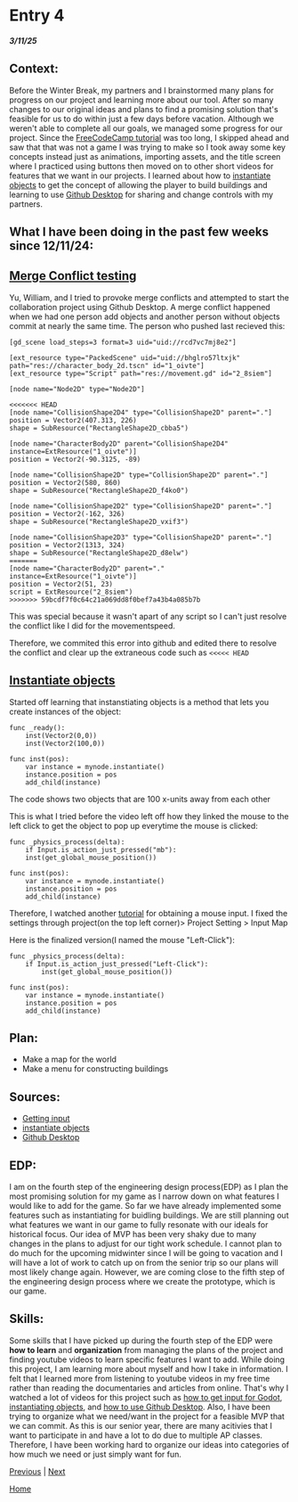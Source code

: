 # Entry 4
##### 3/11/25

## **Context**:
Before the Winter Break, my partners and I brainstormed many plans for progress on our project and learning more about our tool. After so many changes to our original ideas and plans to find a promising solution that's feasible for us to do within just a few days before vacation. Although we weren't able to complete all our goals, we managed some progress for our project. Since the [FreeCodeCamp tutorial](https://www.youtube.com/watch?v=S8lMTwSRoRg&t=2496s) was too long, I skipped ahead and saw that that was not a game I was trying to make so I took away some key concepts instead just as animations, importing assets, and the title screen where I practiced using buttons then moved on to other short videos for features that we want in our projects. I learned about how to [instantiate objects](https://www.youtube.com/watch?v=Qs8oSGmhx-U&t=2s) to get the concept of allowing the player to build buildings and learning to use [Github Desktop](https://www.youtube.com/watch?v=fZ-CJIYPFMI&t=57s) for sharing and change controls with my partners.

## **What I have been doing in the past few weeks since 12/11/24**:

## [Merge Conflict testing](https://www.youtube.com/watch?v=fZ-CJIYPFMI&t=215s)
Yu, William, and I tried to provoke merge conflicts and attempted to start the collaboration project using Github Desktop. 
A merge conflict happened when we had one person add objects and another person without objects commit at nearly the same time. The person who pushed last recieved this:
```GDscript
[gd_scene load_steps=3 format=3 uid="uid://rcd7vc7mj8e2"]

[ext_resource type="PackedScene" uid="uid://bhglro57ltxjk" path="res://character_body_2d.tscn" id="1_oivte"]
[ext_resource type="Script" path="res://movement.gd" id="2_8siem"]

[node name="Node2D" type="Node2D"]

<<<<<<< HEAD
[node name="CollisionShape2D4" type="CollisionShape2D" parent="."]
position = Vector2(407.313, 226)
shape = SubResource("RectangleShape2D_cbba5")

[node name="CharacterBody2D" parent="CollisionShape2D4" instance=ExtResource("1_oivte")]
position = Vector2(-90.3125, -89)

[node name="CollisionShape2D" type="CollisionShape2D" parent="."]
position = Vector2(580, 860)
shape = SubResource("RectangleShape2D_f4ko0")

[node name="CollisionShape2D2" type="CollisionShape2D" parent="."]
position = Vector2(-162, 326)
shape = SubResource("RectangleShape2D_vxif3")

[node name="CollisionShape2D3" type="CollisionShape2D" parent="."]
position = Vector2(1313, 324)
shape = SubResource("RectangleShape2D_d8elw")
=======
[node name="CharacterBody2D" parent="." instance=ExtResource("1_oivte")]
position = Vector2(51, 23)
script = ExtResource("2_8siem")
>>>>>>> 59bcdf7f0c64c21a069dd8f0bef7a43b4a085b7b
```
This was special because it wasn't apart of any script so I can't just resolve the conflict like I did for the movementspeed.

Therefore, we commited this error into github and edited there to resolve the conflict and clear up the extraneous code such as `<<<<< HEAD`

## [Instantiate objects](https://www.youtube.com/watch?v=Qs8oSGmhx-U)

Started off learning that instanstiating objects is a method that lets you create instances of the object:
```GDscript
func _ready():
	inst(Vector2(0,0))
	inst(Vector2(100,0))

func inst(pos):
	var instance = mynode.instantiate()
	instance.position = pos
	add_child(instance)
```
The code shows two objects that are 100 x-units away from each other

This is what I tried before the video left off how they linked the mouse to the left click to get the object to pop up everytime the mouse is clicked:
```GDscript
func _physics_process(delta):
	if Input.is_action_just_pressed("mb"):
	inst(get_global_mouse_position())

func inst(pos):
	var instance = mynode.instantiate()
	instance.position = pos
	add_child(instance)
```

Therefore, I watched another [tutorial](https://www.youtube.com/watch?v=05OixHPbxNA&t=68s) for obtaining a mouse input. I fixed the settings through project(on the top left corner)> Project Setting > Input Map

Here is the finalized version(I named the mouse "Left-Click"):
```GDscript
func _physics_process(delta):
	if Input.is_action_just_pressed("Left-Click"):
		inst(get_global_mouse_position())

func inst(pos):
	var instance = mynode.instantiate()
	instance.position = pos
	add_child(instance)
```

## **Plan**:
* Make a map for the world
* Make a menu for constructing buildings



## **Sources**:

* [Getting input](https://www.youtube.com/watch?v=05OixHPbxNA&t=68s)
* [instantiate objects](https://www.youtube.com/watch?v=Qs8oSGmhx-U&t=2s)
* [Github Desktop](https://www.youtube.com/watch?v=fZ-CJIYPFMI&t=57s)

## **EDP**:

I am on the fourth step of the engineering design process(EDP) as I plan the most promising solution for my game as I narrow down on what features I would like to add for the game. So far we have already implemented some features such as instantiating for buidling buildings. We are still planning out what features we want in our game to fully resonate with our ideals for historical focus. Our idea of MVP has been very shaky due to many changes in the plans to adjust for our tight work schedule. I cannot plan to do much for the upcoming midwinter since I will be going to vacation and I will have a lot of work to catch up on from the senior trip so our plans will most likely change again. However, we are coming close to the fifth step of the engineering design process where we create the prototype, which is our game. 

## **Skills**:

Some skills that I have picked up during the fourth step of the EDP were **how to learn** and **organization** from managing the plans of the project and finding youtube videos to learn specific features I want to add. While doing this project, I am learning more about myself and how I take in information. I felt that I learned more from listening to youtube videos in my free time rather than reading the documentaries and articles from online. That's why I watched a lot of videos for this project such as [how to get input for Godot](https://www.youtube.com/watch?v=05OixHPbxNA&t=68s), [instantiating objects](https://www.youtube.com/watch?v=Qs8oSGmhx-U&t=2s), and [how to use Github Desktop](https://www.youtube.com/watch?v=fZ-CJIYPFMI&t=57s). Also, I have been trying to organize what we need/want in the project for a feasible MVP that we can commit. As this is our senior year, there are many acitivies that I want to participate in and have a lot to do due to multiple AP classes. Therefore, I have been working hard to organize our ideas into categories of how much we need or just simply want for fun.

[Previous](entry03.md) | [Next](entry05.md)

[Home](../README.md)
